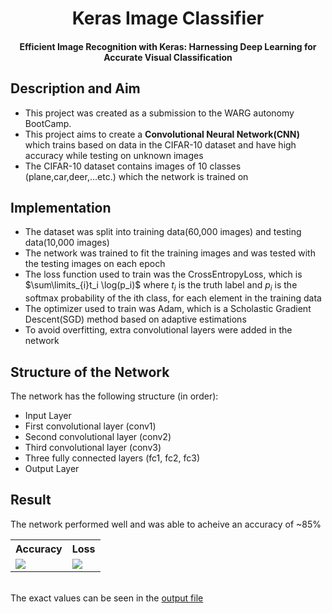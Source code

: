 <h1 align="center">Keras Image Classifier</h1>
<h4 align="center">Efficient Image Recognition with Keras: Harnessing Deep Learning for Accurate Visual Classification</h4>

## Description and Aim
- This project was created as a submission to the WARG autonomy BootCamp.
- This project aims to create a **Convolutional Neural Network(CNN)** which trains based on data in the CIFAR-10 dataset and have high accuracy while testing on unknown images
- The CIFAR-10 dataset contains images of 10 classes (plane,car,deer,...etc.) which the network is trained on

## Implementation
- The dataset was split into training data(60,000 images) and testing data(10,000 images)
- The network was trained to fit the training images and was tested with the testing images on each epoch
- The loss function used to train was the CrossEntropyLoss, which is $\sum\limits_{i}t_i \log(p_i)$ where $t_i$ is the truth label and $p_i$ is the softmax probability of the ith class, for each element in the training data
- The optimizer used to train was Adam, which is a Scholastic Gradient Descent(SGD) method based on adaptive estimations
- To avoid overfitting, extra convolutional layers were added in the network
  
## Structure of the Network
The network has the following structure (in order):
- Input Layer
- First convolutional layer (conv1)
- Second convolutional layer (conv2)
- Third convolutional layer (conv3)
- Three fully connected layers (fc1, fc2, fc3)
- Output Layer

## Result
The network performed well and was able to acheive an accuracy of ~85%
<table>
  <tr>
    <th>Accuracy</th>
    <th>Loss</th>
  <tr>
    <td><img src = "accuracy.png"></td>
    <td><img src="losses.png"></td>
  </tr>
</table>

<br>The exact values can be seen in the [output file](output.txt)
